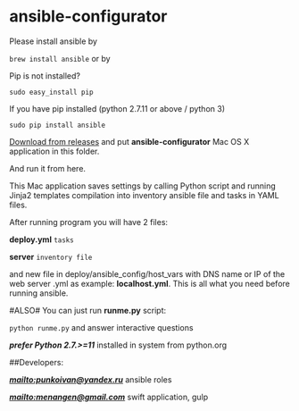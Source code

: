 # ansible-configurator
Please install ansible by

`brew install ansible`
or by

Pip is not installed?

`sudo easy_install pip`

If you have pip installed (python 2.7.11 or above / python 3)

`sudo pip install ansible`

[Download from releases](https://github.com/anechka/portfolio-site/releases) and put **ansible-configurator** Mac OS X application in this folder.

And run it from here.

This Mac application saves settings by calling Python script and running Jinja2 templates compilation into inventory ansible file and tasks in YAML files.

After running program you will have 2 files:

**deploy.yml** `tasks`

**server** `inventory file`


and new file in deploy/ansible_config/host_vars with DNS name or IP of the web server .yml as example: **localhost.yml**. This is all what you need before running ansible.

#ALSO#
You can just run **runme.py** script:

`python runme.py`
and answer interactive questions

***prefer Python 2.7.>=11*** installed in system from python.org


##Developers:

***<mailto:punkoivan@yandex.ru>*** ansible roles

***<mailto:menangen@gmail.com>*** swift application, gulp